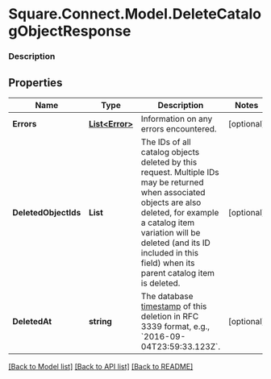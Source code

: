 # Square.Connect.Model.DeleteCatalogObjectResponse

### Description



## Properties

Name | Type | Description | Notes
------------ | ------------- | ------------- | -------------
**Errors** | [**List&lt;Error&gt;**](Error.md) | Information on any errors encountered. | [optional] 
**DeletedObjectIds** | **List<string>** | The IDs of all catalog objects deleted by this request. Multiple IDs may be returned when associated objects are also deleted, for example a catalog item variation will be deleted (and its ID included in this field) when its parent catalog item is deleted. | [optional] 
**DeletedAt** | **string** | The database [timestamp](https://developer.squareup.com/docs/build-basics/working-with-dates) of this deletion in RFC 3339 format, e.g., &#x60;2016-09-04T23:59:33.123Z&#x60;. | [optional] 



[[Back to Model list]](../README.md#documentation-for-models) [[Back to API list]](../README.md#documentation-for-api-endpoints) [[Back to README]](../README.md)

